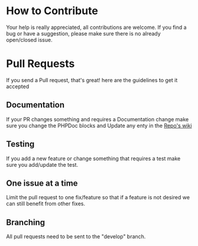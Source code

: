 # How to Contribute
Your help is really appreciated, all contributions are welcome.
If you find a bug or have a suggestion, please make sure there is no already open/closed issue.

# Pull Requests
If you send a Pull request, that's great! here are the guidelines to get it accepted

## Documentation
If your PR changes something and requires a Documentation change make sure you change the PHPDoc blocks and Update any enty in the [Repo's wiki](https://github.com/mehdibo/PHPForms/wiki)

## Testing
If you add a new feature or change something that requires a test make sure you add/update the test.

## One issue at a time
Limit the pull request to one fix/feature so that if a feature is not desired we can still benefit from other fixes.

## Branching
All pull requests need to be sent to the "develop" branch.
